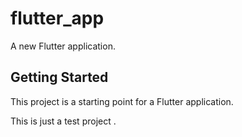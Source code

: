 # flutter_app

A new Flutter application.

## Getting Started

This project is a starting point for a Flutter application.

This is just a test project .


